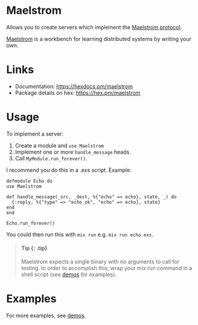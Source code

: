 # Maelstrom

Allows you to create servers which implement the [Maelstrom protocol](https://github.com/jepsen-io/maelstrom/blob/main/doc/protocol.md).

[Maelstrom](https://github.com/jepsen-io/maelstrom) is a workbench for learning distributed systems by writing your own.

# Links

- Documentation: https://hexdocs.pm/maelstrom
- Package details on hex: https://hex.pm/maelstrom

# Usage

To implement a server:

1. Create a module and `use Maelstrom`
2. Implement one or more `handle_message` heads.
3. Call `MyModule.run_forever()`.

I recommend you do this in a .exs script. Example:

```
defmodule Echo do
use Maelstrom

def handle_message(_src, _dest, %{"echo" => echo}, state, _) do
  {:reply, %{"type" => "echo_ok", "echo" => echo}, state}
end
end

Echo.run_forever()
```

You could then run this with `mix run` e.g. `mix run echo.exs`.

> #### Tip {: .tip}
> Maelstrom expects a single binary with no arguments to call for testing.
> In order to accomplish this, wrap your mix run command in a shell script (see [demos](https://github.com/prehnRA/maelstrom_ex/tree/main/demo) for examples).

# Examples

For more examples, see [demos](https://github.com/prehnRA/maelstrom_ex/tree/main/demo).
